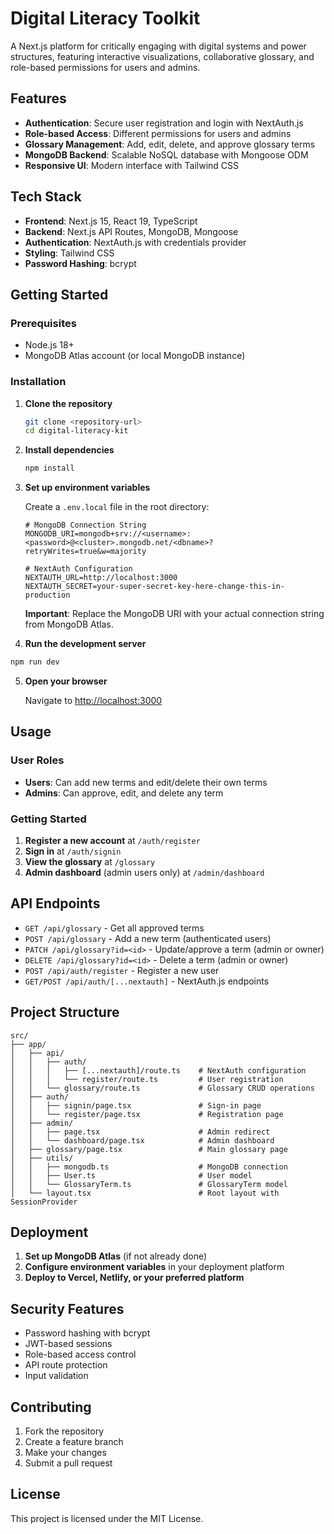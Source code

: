 # Digital Literacy Toolkit

A Next.js platform for critically engaging with digital systems and power structures, featuring interactive visualizations, collaborative glossary, and role-based permissions for users and admins.

## Features

- **Authentication**: Secure user registration and login with NextAuth.js
- **Role-based Access**: Different permissions for users and admins
- **Glossary Management**: Add, edit, delete, and approve glossary terms
- **MongoDB Backend**: Scalable NoSQL database with Mongoose ODM
- **Responsive UI**: Modern interface with Tailwind CSS

## Tech Stack

- **Frontend**: Next.js 15, React 19, TypeScript
- **Backend**: Next.js API Routes, MongoDB, Mongoose
- **Authentication**: NextAuth.js with credentials provider
- **Styling**: Tailwind CSS
- **Password Hashing**: bcrypt

## Getting Started

### Prerequisites

- Node.js 18+ 
- MongoDB Atlas account (or local MongoDB instance)

### Installation

1. **Clone the repository**
   ```bash
   git clone <repository-url>
   cd digital-literacy-kit
   ```

2. **Install dependencies**
   ```bash
   npm install
   ```

3. **Set up environment variables**
   
   Create a `.env.local` file in the root directory:
   ```env
   # MongoDB Connection String
   MONGODB_URI=mongodb+srv://<username>:<password>@<cluster>.mongodb.net/<dbname>?retryWrites=true&w=majority
   
   # NextAuth Configuration
   NEXTAUTH_URL=http://localhost:3000
   NEXTAUTH_SECRET=your-super-secret-key-here-change-this-in-production
   ```

   **Important**: Replace the MongoDB URI with your actual connection string from MongoDB Atlas.

4. **Run the development server**
```bash
npm run dev
   ```

5. **Open your browser**
   
   Navigate to [http://localhost:3000](http://localhost:3000)

## Usage

### User Roles

- **Users**: Can add new terms and edit/delete their own terms
- **Admins**: Can approve, edit, and delete any term

### Getting Started

1. **Register a new account** at `/auth/register`
2. **Sign in** at `/auth/signin`
3. **View the glossary** at `/glossary`
4. **Admin dashboard** (admin users only) at `/admin/dashboard`

## API Endpoints

- `GET /api/glossary` - Get all approved terms
- `POST /api/glossary` - Add a new term (authenticated users)
- `PATCH /api/glossary?id=<id>` - Update/approve a term (admin or owner)
- `DELETE /api/glossary?id=<id>` - Delete a term (admin or owner)
- `POST /api/auth/register` - Register a new user
- `GET/POST /api/auth/[...nextauth]` - NextAuth.js endpoints

## Project Structure

```
src/
├── app/
│   ├── api/
│   │   ├── auth/
│   │   │   ├── [...nextauth]/route.ts    # NextAuth configuration
│   │   │   └── register/route.ts         # User registration
│   │   └── glossary/route.ts             # Glossary CRUD operations
│   ├── auth/
│   │   ├── signin/page.tsx               # Sign-in page
│   │   └── register/page.tsx             # Registration page
│   ├── admin/
│   │   ├── page.tsx                      # Admin redirect
│   │   └── dashboard/page.tsx            # Admin dashboard
│   ├── glossary/page.tsx                 # Main glossary page
│   ├── utils/
│   │   ├── mongodb.ts                    # MongoDB connection
│   │   ├── User.ts                       # User model
│   │   └── GlossaryTerm.ts               # GlossaryTerm model
│   └── layout.tsx                        # Root layout with SessionProvider
```

## Deployment

1. **Set up MongoDB Atlas** (if not already done)
2. **Configure environment variables** in your deployment platform
3. **Deploy to Vercel, Netlify, or your preferred platform**

## Security Features

- Password hashing with bcrypt
- JWT-based sessions
- Role-based access control
- API route protection
- Input validation

## Contributing

1. Fork the repository
2. Create a feature branch
3. Make your changes
4. Submit a pull request

## License

This project is licensed under the MIT License.
